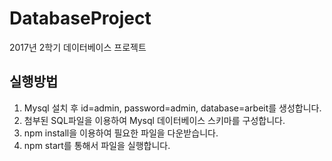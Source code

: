 # DatabaseProject
2017년 2학기 데이터베이스 프로젝트

실행방법
---------------------
1. Mysql 설치 후 id=admin, password=admin, database=arbeit를 생성합니다.
2. 첨부된 SQL파일을 이용하여 Mysql 데이터베이스 스키마를 구성합니다.
3. npm install을 이용하여 필요한 파일을 다운받습니다.
4. npm start를 통해서 파일을 실행합니다.
